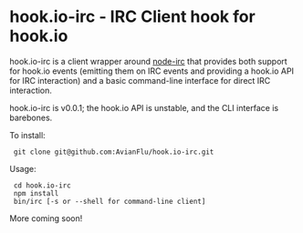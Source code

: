 # hook.io-irc - IRC Client hook for hook.io

hook.io-irc is a client wrapper around [node-irc](http://github.com/martynsmith/node-irc) that provides both support for hook.io events (emitting them on IRC events and providing a hook.io API for IRC interaction) and a basic command-line interface for direct IRC interaction.  

hook.io-irc is v0.0.1; the hook.io API is unstable, and the CLI interface is barebones.

To install:

     git clone git@github.com:AvianFlu/hook.io-irc.git

Usage:

     cd hook.io-irc
     npm install
     bin/irc [-s or --shell for command-line client]

More coming soon!
